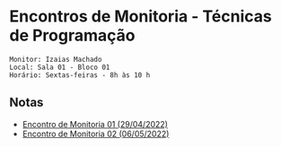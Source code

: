 # Encontros de Monitoria - Técnicas de Programação

```
Monitor: Izaias Machado
Local: Sala 01 - Bloco 01
Horário: Sextas-feiras - 8h às 10 h
```

## Notas
- [Encontro de Monitoria 01 (29/04/2022)](./notas/Encontro%2001.md)
- [Encontro de Monitoria 02 (06/05/2022)](./notas/Encontro%2002.md)